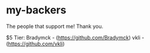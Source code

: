 # my-backers
The people that support me! Thank you.

$5 Tier:
Bradymck - (https://github.com/Bradymck)
vkli - (https://github.com/vkli)
